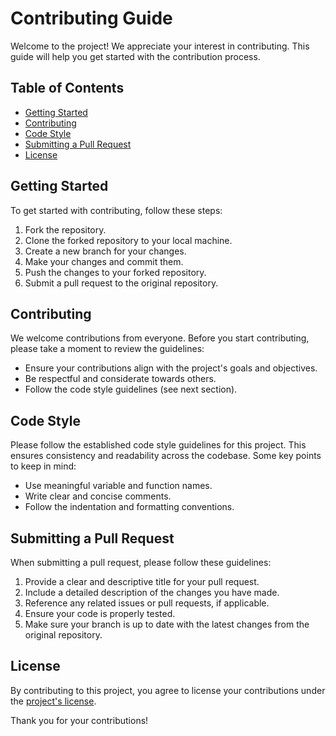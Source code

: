 # Contributing Guide

Welcome to the project! We appreciate your interest in contributing. This guide will help you get started with the contribution process.

## Table of Contents

- [Getting Started](#getting-started)
- [Contributing](#contributing)
- [Code Style](#code-style)
- [Submitting a Pull Request](#submitting-a-pull-request)
- [License](#license)

## Getting Started

To get started with contributing, follow these steps:

1. Fork the repository.
2. Clone the forked repository to your local machine.
3. Create a new branch for your changes.
4. Make your changes and commit them.
5. Push the changes to your forked repository.
6. Submit a pull request to the original repository.

## Contributing

We welcome contributions from everyone. Before you start contributing, please take a moment to review the guidelines:

- Ensure your contributions align with the project's goals and objectives.
- Be respectful and considerate towards others.
- Follow the code style guidelines (see next section).

## Code Style

Please follow the established code style guidelines for this project. This ensures consistency and readability across the codebase. Some key points to keep in mind:

- Use meaningful variable and function names.
- Write clear and concise comments.
- Follow the indentation and formatting conventions.

## Submitting a Pull Request

When submitting a pull request, please follow these guidelines:

1. Provide a clear and descriptive title for your pull request.
2. Include a detailed description of the changes you have made.
3. Reference any related issues or pull requests, if applicable.
4. Ensure your code is properly tested.
5. Make sure your branch is up to date with the latest changes from the original repository.

## License

By contributing to this project, you agree to license your contributions under the [project's license](LICENSE).

Thank you for your contributions!
